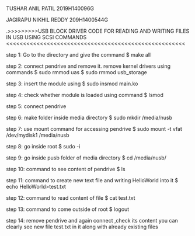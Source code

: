 TUSHAR ANIL PATIL     2019H140096G

JAGIRAPU NIKHIL REDDY 209H1400544G

.>>>>>>>>>USB BLOCK DRIVER CODE FOR READING AND WRITING FILES IN USB USING SCSI COMMANDS <<<<<<<<<<<<<<<<<<<<<<<<<<<<<<<<<<<<<<<<<<<<<<<<<<<<< 

step 1: Go to the directory and give the command  $ make all

step 2: connect pendrive and remove it. remove kernel drivers using commands   $ sudo rmmod uas 
                                               				       $ sudo rmmod usb_storage 

step 3: insert the module using  $ sudo insmod main.ko

step 4: check whether module is loaded using command  $ lsmod 

step 5: connect pendrive

step 6: make folder inside media directory  $ sudo mkdir /media/nusb

step 7: use mount command for accessing pendrive  $ sudo mount -t vfat /dev/mydisk1 /media/nusb

step 8: go inside root  $ sudo -i

step 9: go inside pusb folder of media directory  $ cd /media/nusb/

step 10: command to see content of pendrive  $ ls

step 11: command to create new text file and writing HelloWorld into it  $ echo HelloWorld>test.txt

step 12: command to read content of file  $ cat test.txt

step 13: command to come outside of root  $ logout

step 14: remove pendrive and again connect ,check its content you can clearly see new file test.txt in it along with already existing files

